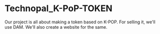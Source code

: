 # Technopal_K-PoP-TOKEN
Our project is all about making a token based on K-POP. For selling it, we'll use DAM. We'll also create a website for the same.
